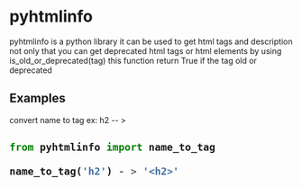  
 # pyhtmlinfo
 pyhtmlinfo is a python library it can be used to get html tags and description
 not only that you can get deprecated html tags or html elements
 by using  is_old_or_deprecated(tag) this function return True
 if the tag old or deprecated

 ## Examples 

 convert name to tag ex: h2 -- > <h2>

 ```python
 from pyhtmlinfo import name_to_tag

 name_to_tag('h2') - > '<h2>'

 ```
